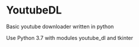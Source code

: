 # YoutubeDL
Basic youtube downloader written in python

Use Python 3.7 with modules youtube_dl and tkinter
